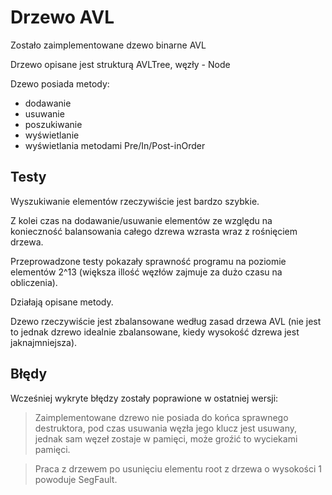 # Drzewo AVL

Zostało zaimplementowane dzewo binarne AVL

Drzewo opisane jest strukturą AVLTree, węzły - Node

Dzewo posiada metody:

*  dodawanie
*  usuwanie
*  poszukiwanie
*  wyświetlanie
*  wyświetlania metodami Pre/In/Post-inOrder

## Testy

  Wyszukiwanie elementów rzeczywiście jest bardzo szybkie.

  Z kolei czas na dodawanie/usuwanie elementów ze względu na konieczność balansowania całego dzrewa wzrasta wraz z rośnięciem drzewa.

  Przeprowadzone testy pokazały sprawność programu na poziomie elementów 2^13 (większa illość węzłów zajmuje za dużo czasu na obliczenia).

  Działają opisane metody.

  Dzewo rzeczywiście jest zbalansowane według zasad drzewa AVL (nie jest to jednak dzrewo idealnie zbalansowane, kiedy wysokość dzrewa jest jaknajmniejsza).

## Błędy

  Wcześniej wykryte błędzy zostały poprawione w ostatniej wersji:
  > Zaimplementowane dzrewo nie posiada do końca sprawnego destruktora, pod czas usuwania węzła  jego klucz jest usuwany, jednak sam węzeł zostaje w pamięci, może groźić to wyciekami pamięci.

  > Praca z drzewem po usunięciu elementu root z drzewa o wysokości 1 powoduje SegFault.
